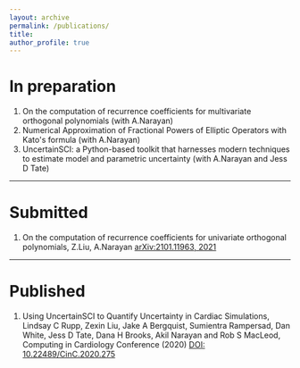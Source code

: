 ```yaml
---
layout: archive
permalink: /publications/
title: 
author_profile: true
---
```


# In preparation

1. On the computation of recurrence coefficients for multivariate orthogonal polynomials (with A.Narayan)
2. Numerical Approximation of Fractional Powers of Elliptic Operators with Kato's formula (with A.Narayan)
3. UncertainSCI: a Python-based toolkit that harnesses modern techniques to estimate model and parametric uncertainty (with A.Narayan and Jess D Tate)

---

# Submitted
1. On the computation of recurrence coefficients for univariate orthogonal polynomials, Z.Liu, A.Narayan [arXiv:2101.11963, 2021](https://arxiv.org/abs/2101.11963)

---

# Published
1. Using UncertainSCI to Quantify Uncertainty in Cardiac Simulations, Lindsay C Rupp, Zexin Liu, Jake A Bergquist, Sumientra Rampersad, Dan White, Jess D Tate, Dana H Brooks, Akil Narayan and Rob S MacLeod, Computing in Cardiology Conference (2020) [DOI: 10.22489/CinC.2020.275](http://www.cinc.org/archives/2020/pdf/CinC2020-275.pdf)

